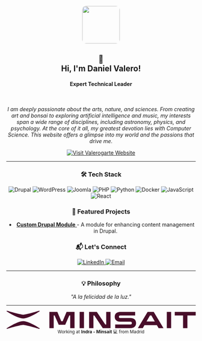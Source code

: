 <div align="center">
  <br>
  <a href="https://valerogarte.com">
    <img height="100" src="https://valerogarte.com/sites/default/files/pwa/pwa.png" style="border-radius: 10px;" />
  </a>
  <br>
  <h2>👋<br>Hi, I'm Daniel Valero!</h2>
  <h4><b>Expert Technical Leader</b></h4>
  <br>
  <p align="center">
    <i>
      I am deeply passionate about the arts, nature, and sciences. From creating art and bonsai to exploring artificial intelligence and music, 
      my interests span a wide range of disciplines, including astronomy, physics, and psychology. 
      At the core of it all, my greatest devotion lies with Computer Science. 
      This website offers a glimpse into my world and the passions that drive me.
    </i>
  </p>
  <a href="https://valerogarte.com" target="_blank">
    <img src="https://img.shields.io/badge/VALEROGARTE-Visit%20My%20Website-ff9e1b" alt="Visit Valerogarte Website"/>
  </a>
  <hr>
  <h3 align="center">🛠️ Tech Stack</h3>
  <p align="center">
    <img src="https://img.shields.io/badge/Drupal-0678BE?style=for-the-badge&logo=drupal&logoColor=white" alt="Drupal"/>
    <img src="https://img.shields.io/badge/WordPress-21759B?style=for-the-badge&logo=wordpress&logoColor=white" alt="WordPress"/>
    <img src="https://img.shields.io/badge/Joomla-F44321?style=for-the-badge&logo=joomla&logoColor=white" alt="Joomla"/>
    <img src="https://img.shields.io/badge/PHP-777BB4?style=for-the-badge&logo=php&logoColor=white" alt="PHP"/>
    <img src="https://img.shields.io/badge/Python-3776AB?style=for-the-badge&logo=python&logoColor=white" alt="Python"/>
    <img src="https://img.shields.io/badge/Docker-2496ED?style=for-the-badge&logo=docker&logoColor=white" alt="Docker"/>
    <img src="https://img.shields.io/badge/JavaScript-F7DF1E?style=for-the-badge&logo=javascript&logoColor=black" alt="JavaScript"/>
    <img src="https://img.shields.io/badge/React-61DAFB?style=for-the-badge&logo=react&logoColor=black" alt="React"/>
  </p>
  <h3 align="center">🌟 Featured Projects</h3>
  <ul>
    <li>
      <a href="https://github.com/valerogarte/drupal-custom-module">
        <b>Custom Drupal Module</b>
      </a> - A module for enhancing content management in Drupal.
    </li>
  </ul>
  <h3 align="center">📬 Let's Connect</h3>
  <p align="center">
    <a href="https://linkedin.com/in/valerogarte" target="_blank">
      <img src="https://img.shields.io/badge/LinkedIn-0A66C2?style=for-the-badge&logo=linkedin&logoColor=white" alt="LinkedIn"/>
    </a>
    <a href="mailto:admin@valerogarte.com">
      <img src="https://img.shields.io/badge/Email-D14836?style=for-the-badge&logo=gmail&logoColor=white" alt="Email"/>
    </a>
  </p>
  <hr>
  <h3 align="center">💡 Philosophy</h3>
  <p align="center"><i>"A la felicidad de la luz."</i></p>
  <hr>
  <p align="center">
    <?xml version="1.0" encoding="UTF-8"?>
<svg id="uuid-0c24bfaa-b08a-47a4-9f9c-945b0de90d67" data-name="Capa 2" xmlns="http://www.w3.org/2000/svg" viewBox="0 0 6000 571.08">
  <defs>
        <style>
          .uuid-d52d7968-8e20-4fbf-9a1c-712a155476af {
            fill: #480e2a;
            stroke-width: 0px;
          }
        </style>
      </defs>
      <g id="uuid-3d218a9a-bc3a-4c02-8dab-a626978d399a" data-name="Capa 1">
        <g>
          <g>
            <path class="uuid-d52d7968-8e20-4fbf-9a1c-712a155476af" d="M0,562.75l31.44,8.33s384.57-117.21,501.63-125.2c117.05,7.99,501.64,125.2,501.64,125.2l31.43-8.33s-334.46-229.83-533.07-234.29C334.46,332.92,0,562.75,0,562.75"/>
            <path class="uuid-d52d7968-8e20-4fbf-9a1c-712a155476af" d="M1066.14,8.33l-31.43-8.33s-384.58,117.21-501.63,125.2C416.01,117.21,31.43,0,31.43,0L0,8.33s334.46,229.83,533.08,234.29c198.6-4.47,533.06-234.29,533.06-234.29"/>
          </g>
          <path class="uuid-d52d7968-8e20-4fbf-9a1c-712a155476af" d="M1530.67,149.45h-29.45v400.55h-136.95V34.59h252.55l124.44,295.26h44.18l123.7-295.26h252.55v515.41h-136.95V149.45h-29.45l-129.59,295.26h-204.69l-130.33-295.26ZM2323.67,34.59h136.95v515.41h-136.95V34.59ZM2622.6,34.59h245.18l268.02,400.55h29.45V34.59h136.95v515.41h-245.19l-268.01-400.55h-29.45v400.55h-136.95V34.59ZM3449.47,550v-114.87h483.75c28.71,0,44.92-16.2,44.92-44.91s-16.2-44.91-44.92-44.91h-324.71c-108.24,0-173.77-58.17-173.77-155.36s65.53-155.36,173.77-155.36h473.44v114.87h-473.44c-25.77,0-40.5,14.72-40.5,40.5s14.73,40.5,40.5,40.5h324.71c111.92,0,178.19,59.64,178.19,159.78s-66.26,159.78-178.19,159.78h-483.75ZM4169.56,547.06l307.04-512.47h194.38l307.04,512.47v2.94h-152.41l-55.22-95.72h-393.18l-55.22,95.72h-152.41v-2.94ZM4704.85,339.42l-108.97-189.97h-44.18l-108.97,189.97h262.12ZM5085.52,34.59h136.95v515.41h-136.95V34.59ZM5600.19,149.45h-262.86V34.59h662.67v114.87h-262.86v400.55h-136.95V149.45Z"/>
        </g>
      </g>
    </svg>
    <small>Working at <b>Indra - Minsait</b> 💻 from Madrid</small>
  </p>
</div>
